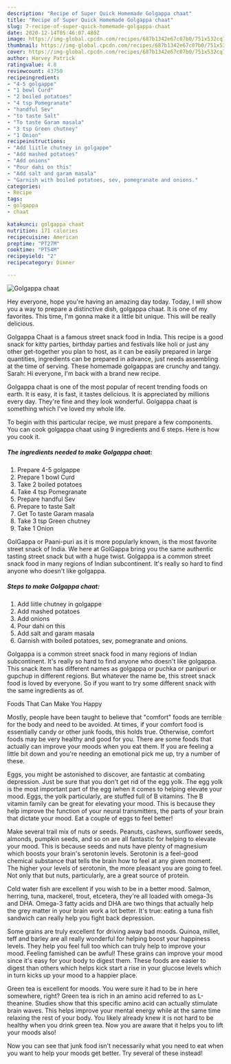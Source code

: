 ```yaml
---
description: "Recipe of Super Quick Homemade Golgappa chaat"
title: "Recipe of Super Quick Homemade Golgappa chaat"
slug: 7-recipe-of-super-quick-homemade-golgappa-chaat
date: 2020-12-14T05:46:07.480Z
image: https://img-global.cpcdn.com/recipes/687b1342e67c07b0/751x532cq70/golgappa-chaat-recipe-main-photo.jpg
thumbnail: https://img-global.cpcdn.com/recipes/687b1342e67c07b0/751x532cq70/golgappa-chaat-recipe-main-photo.jpg
cover: https://img-global.cpcdn.com/recipes/687b1342e67c07b0/751x532cq70/golgappa-chaat-recipe-main-photo.jpg
author: Harvey Patrick
ratingvalue: 4.8
reviewcount: 43750
recipeingredient:
- "4-5 golgappe"
- "1 bowl Curd"
- "2 boiled potatoes"
- "4 tsp Pomegranate"
- "handful Sev"
- "to taste Salt"
- "To taste Garam masala"
- "3 tsp Green chutney"
- "1 Onion"
recipeinstructions:
- "Add liitle chutney in golgappe"
- "Add mashed potatoes"
- "Add onions"
- "Pour dahi on this"
- "Add salt and garam masala"
- "Garnish with boiled potatoes, sev, pomegranate and onions."
categories:
- Recipe
tags:
- golgappa
- chaat

katakunci: golgappa chaat 
nutrition: 171 calories
recipecuisine: American
preptime: "PT27M"
cooktime: "PT54M"
recipeyield: "2"
recipecategory: Dinner

---
```



![Golgappa chaat](https://img-global.cpcdn.com/recipes/687b1342e67c07b0/751x532cq70/golgappa-chaat-recipe-main-photo.jpg)

Hey everyone, hope you're having an amazing day today. Today, I will show you a way to prepare a distinctive dish, golgappa chaat. It is one of my favorites. This time, I'm gonna make it a little bit unique. This will be really delicious.

Golgappa Chaat is a famous street snack food in India. This recipe is a good snack for kitty parties, birthday parties and festivals like holi or just any other get-together you plan to host, as it can be easily prepared in large quantities, ingredients can be prepared in advance, just needs assembling at the time of serving. These homemade golgappas are crunchy and tangy. Sarah: Hi everyone, I&#39;m back with a brand new recipe.

Golgappa chaat is one of the most popular of recent trending foods on earth. It is easy, it is fast, it tastes delicious. It is appreciated by millions every day. They're fine and they look wonderful. Golgappa chaat is something which I've loved my whole life.


To begin with this particular recipe, we must prepare a few components. You can cook golgappa chaat using 9 ingredients and 6 steps. Here is how you cook it.

<!--inarticleads1-->

##### The ingredients needed to make Golgappa chaat:

1. Prepare 4-5 golgappe
1. Prepare 1 bowl Curd
1. Take 2 boiled potatoes
1. Take 4 tsp Pomegranate
1. Prepare handful Sev
1. Prepare to taste Salt
1. Get To taste Garam masala
1. Take 3 tsp Green chutney
1. Take 1 Onion


GolGappa or Paani-puri as it is more popularly known, is the most favorite street snack of India. We here at GolGappa bring you the same authentic tasting street snack but with a huge twist. Golgappa is a common street snack food in many regions of Indian subcontinent. It&#39;s really so hard to find anyone who doesn&#39;t like golgappa. 

<!--inarticleads2-->

##### Steps to make Golgappa chaat:

1. Add liitle chutney in golgappe
1. Add mashed potatoes
1. Add onions
1. Pour dahi on this
1. Add salt and garam masala
1. Garnish with boiled potatoes, sev, pomegranate and onions.


Golgappa is a common street snack food in many regions of Indian subcontinent. It&#39;s really so hard to find anyone who doesn&#39;t like golgappa. This snack item has different names as golgappa or puchka or panipuri or gupchup in different regions. But whatever the name be, this street snack food is loved by everyone. So if you want to try some different snack with the same ingredients as of. 

Foods That Can Make You Happy


Mostly, people have been taught to believe that "comfort" foods are terrible for the body and need to be avoided. At times, if your comfort food is essentially candy or other junk foods, this holds true. Otherwise, comfort foods may be very healthy and good for you. There are some foods that actually can improve your moods when you eat them. If you are feeling a little bit down and you're needing an emotional pick me up, try a number of these.

Eggs, you might be astonished to discover, are fantastic at combating depression. Just be sure that you don't get rid of the egg yolk. The egg yolk is the most important part of the egg iwhen it comes to helping elevate your mood. Eggs, the yolk particularly, are stuffed full of B vitamins. The B vitamin family can be great for elevating your mood. This is because they help improve the function of your neural transmitters, the parts of your brain that dictate your mood. Eat a couple of eggs to feel better!

Make several trail mix of nuts or seeds. Peanuts, cashews, sunflower seeds, almonds, pumpkin seeds, and so on are all fantastic for helping to elevate your mood. This is because seeds and nuts have plenty of magnesium which boosts your brain's serotonin levels. Serotonin is a feel-good chemical substance that tells the brain how to feel at any given moment. The higher your levels of serotonin, the more pleasant you are going to feel. Not only that but nuts, particularly, are a great source of protein.

Cold water fish are excellent if you wish to be in a better mood. Salmon, herring, tuna, mackerel, trout, etcetera, they're all loaded with omega-3s and DHA. Omega-3 fatty acids and DHA are two things that actually help the grey matter in your brain work a lot better. It's true: eating a tuna fish sandwich can really help you fight back depression. 

Some grains are truly excellent for driving away bad moods. Quinoa, millet, teff and barley are all really wonderful for helping boost your happiness levels. They help you feel full too which can truly help to improve your mood. Feeling famished can be awful! These grains can improve your mood since it's easy for your body to digest them. These foods are easier to digest than others which helps kick start a rise in your glucose levels which in turn kicks up your mood to a happier place.

Green tea is excellent for moods. You were sure it had to be in here somewhere, right? Green tea is rich in an amino acid referred to as L-theanine. Studies show that this specific amino acid can actually stimulate brain waves. This helps improve your mental energy while at the same time relaxing the rest of your body. You likely already knew it is not hard to be healthy when you drink green tea. Now you are aware that it helps you to lift your moods also!

Now you can see that junk food isn't necessarily what you need to eat when you want to help your moods get better. Try several of these instead!

